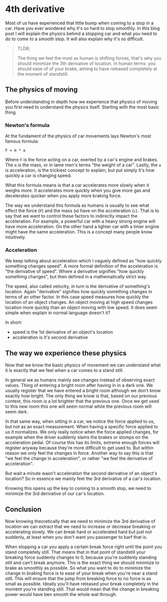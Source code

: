 # 4th derivative

Most of us have experienced that little bump when coming to a stop in a car.
Have you ever wondered why it's so hard to stop smoothly.
In this blog post I will explain the physics behind a stopping car and what you need to do to come to a smooth stop.
It will also explain why it's so difficult.

>TLDR;
>
>The thing we feel the most as human is shifting forces, that's why you should minimize the 3th derivative of location.
>In human terms: you should ease of of your brake, aiming to have released completely at the moment of standstill.

## The physics of moving

Before understanding in depth how we experience that physics of moving you first need to understand the physics itself.
Starting with the most basic thing

### Newton's formula

At the fundament of the physics of car movements lays Newton's most famous formula:

```
F = m * a
```

Where `F` is the force acting on a car, exerted by a car's engine and brakes.
The `m` is the mass, or in lame men's terms "the weight of a car".
Lastly, the `a` is acceleration, is the trickiest concept to explain, but put simply it's how quickly a car is changing speed.

What this formula means is that a car accelerates more slowly when it weighs more.
It accelerates more quickly when you give more gas and decelerates quicker when you apply more braking force.

The way we understand this formula as humans is usually to see what effect the force (`F`) and the mass (`m`) have on the acceleration (`c`).
That is to say that we want to control these factors to indirectly impact the acceleration.
For example, a powerful car with a heavy strong engine will have more acceleration.
On the other hand a lighter car with a tinier engine might have the same acceleration.
This is a concept many people know intuitively.

### Acceleration

We keep talking about acceleration which I vaguely defined as "how quickly something changes speed".
A more formal definition of the acceleration is "the derivative of speed".
Where a derivative signifies "how quickly something changes", but then defined in a mathematically strict way.

The speed, also called velocity, in turn is the derivative of something's location.
Again "derivative" signifies how quickly something changes in terms of an other factor.
In this case speed measures how quickly the location of an object changes.
An object moving at high speed changes location more quickly than an object moving with low speed.
It does seem simple when explain in normal language doesn't it?

In short:

* speed is the 1st derivative of an object's location
* acceleration is it's second derivative

## The way we experience these physics

Now that we know the basic physics of movement we can understand what it is exactly that we feel when a car comes to a stand still.

In general we as humans mainly see changes instead of observing exact values.
Thing of entering a bright room after having in in a dark one.
We usually register that we have entered a bright room although we don't know exactly how bright.
The only thing we know is that, based on our previous context, this room is a lot brighter that the previous one.
Once we get used to this new room this one will seem normal while the previous room will seem dark.

In that same way, when sitting in a car, we notice the force applied to us, but not as an exact measurement.
When having a specific force applied to us it normalizes.
We only really notice when the force applied changes, for example when the driver suddenly slams the brakes or stomps on the acceleration pedal.
Of course this has its limits, extreme enough forces will register anyway because they're more difficult to get used to.
But within reason we only feel the changes in force.
Another way to say this is that "we feel the change in acceleration", or rather "we feel the derivative of acceleration".

But wait a minute wasn't acceleration the second derivative of an object's location?
So in essence we mainly feel the 3rd derivative of a car's location.

Knowing this opens up the key to coming to a smooth stop, we need to minimize the 3rd derivative of our car's location.

## Conclusion

Now knowing theoretically that we need to minimize the 3rd derivative of location we can extract that we need to increase or decrease breaking or accelerating slowly.
We can break hard or accelerated hard but just not suddenly, at least when you don't want you passenger to barf that is.

When stopping a car you apply a certain break force right until the point you stand completely still.
That means that in that point of standstill your breaking force suddenly changes to 0, because you're suddenly standing still and can't break anymore.
This is the exact thing we should minimize to brake as smoothly as possible.
So what you want to do to minimize the change in braking force is to ease of your break when you're near a stand still.
This will ensure that the jump from breaking force to no force is as small as possible.
Ideally you'll have released your break completely in the moment you're standing still.
That would mean that the change in breaking power would have ben smooth the whole wat through.
